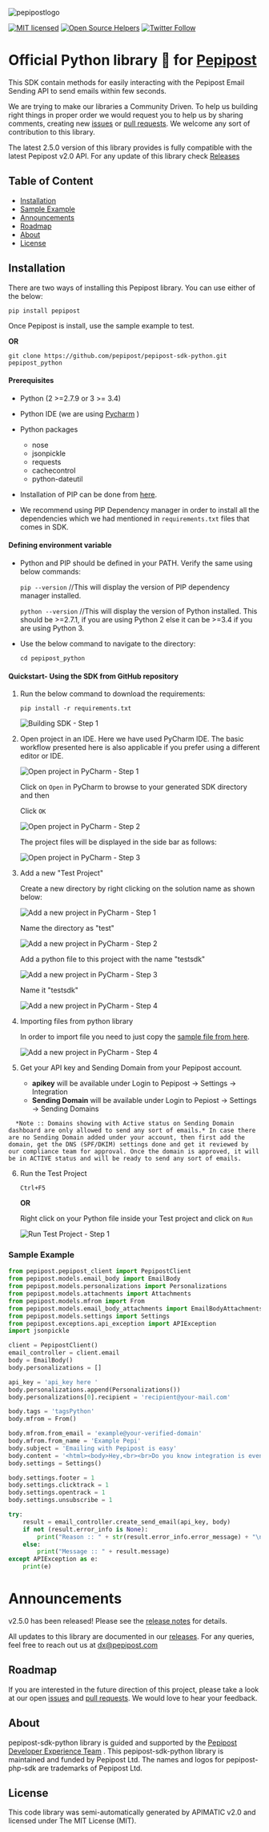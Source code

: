 ![pepipostlogo](https://pepipost.com/wp-content/uploads/2017/07/P_LOGO.png)

[![MIT licensed](https://img.shields.io/badge/license-MIT-blue.svg)](./LICENSE.txt)
[![Open Source Helpers](https://www.codetriage.com/pepipost/pepipost-sdk-python/badges/users.svg)](https://www.codetriage.com/pepipost/pepipost-sdk-python)
[![Twitter Follow](https://img.shields.io/twitter/follow/pepi_post.svg?style=social&label=Follow)](https://twitter.com/pepi_post)

# Official Python library :snake: for [Pepipost](https://pepipost.com)

This SDK contain methods for easily interacting with the Pepipost Email Sending API to send emails within few seconds.

We are trying to make our libraries a Community Driven. To help us building right things in proper order we would request you to help us by sharing comments, creating new [issues](https://github.com/pepipost/pepipost-sdk-python/issues) or [pull requests](https://github.com/pepipost/pepipost-sdk-python/pulls). We welcome any sort of contribution to this library.

The latest 2.5.0 version of this library provides is fully compatible with the latest Pepipost v2.0 API.
For any update of this library check [Releases](https://github.com/pepipost/pepipost-sdk-python/releases)

## Table of Content
* [Installation](#installation)
* [Sample Example](#sample)
* [Announcements](#announcements)
* [Roadmap](#roadmap)
* [About](#about)
* [License](#license)


<a name="installation"></a>
## Installation 
   
There are two ways of installing this Pepipost library. You can use either of the below: 
   
```pip install pepipost``` 

Once Pepipost is install, use the sample example to test.
   
**OR**
   
```git clone https://github.com/pepipost/pepipost-sdk-python.git pepipost_python``` 
   
 
#### Prerequisites
   * Python (2 >=2.7.9 or 3 >= 3.4)
   * Python IDE (we are using [Pycharm](https://www.jetbrains.com/pycharm/download/) )
   * Python packages  
      * nose
      * jsonpickle
      * requests
      * cachecontrol
      * python-dateutil
     
   * Installation of PIP can be done from [here](https://pip.pypa.io/en/stable/installing/). 
   * We recommend using PIP Dependency manager in order to install all the dependencies which we had mentioned in ```requirements.txt``` files that comes in SDK.
   
   
#### Defining environment variable
   
   * Python and PIP should be defined in your PATH. Verify the same using below commands:
   
     ```pip --version```   //This will display the version of PIP dependency manager installed.

     ```python --version```  //This will display the version of Python installed. This should be >=2.7.1, if you are using Python 2 else it can be >=3.4 if you are using Python 3.
     
     
   * Use the below command to navigate to the directory: 
      
     ```cd pepipost_python```
      
#### Quickstart- Using the SDK from GitHub repository 

   1. Run the below command to download the requirements:
         
      ```pip install -r requirements.txt```
      
      ![Building SDK - Step 1](https://apidocs.io/illustration/python?step=installDependencies&workspaceFolder=pepipost-Python)

   2. Open project in an IDE. Here we have used PyCharm IDE. 
      The basic workflow presented here is also applicable if you prefer using a different editor or IDE.
      
      ![Open project in PyCharm - Step 1](https://apidocs.io/illustration/python?step=pyCharm)
      
      Click on ```Open``` in PyCharm to browse to your generated SDK directory and then
      
      Click ```OK```

      ![Open project in PyCharm - Step 2](https://apidocs.io/illustration/python?step=openProject0&workspaceFolder=pepipost-Python)     

      The project files will be displayed in the side bar as follows:

      ![Open project in PyCharm - Step 3](https://apidocs.io/illustration/python?step=openProject1&workspaceFolder=pepipost-Python&projectName=pepipost)     

   3. Add a new "Test Project"

      Create a new directory by right clicking on the solution name as shown below:

      ![Add a new project in PyCharm - Step 1](https://apidocs.io/illustration/python?step=createDirectory&workspaceFolder=pepipost-Python&projectName=pepipost)

      Name the directory as "test"

      ![Add a new project in PyCharm - Step 2](https://apidocs.io/illustration/python?step=nameDirectory)
   
      Add a python file to this project with the name "testsdk"

      ![Add a new project in PyCharm - Step 3](https://apidocs.io/illustration/python?step=createFile&workspaceFolder=pepipost-Python&projectName=pepipost)

      Name it "testsdk"

      ![Add a new project in PyCharm - Step 4](https://apidocs.io/illustration/python?step=nameFile)

   4. Importing files from python library

      In order to import file you need to just copy the [sample file from here](#sample). 

      ![Add a new project in PyCharm - Step 4](https://apidocs.io/illustration/python?step=projectFiles&workspaceFolder=pepipost-Python&libraryName=pepipost.pepipost_client&projectName=pepipost&className=PepipostClient)

   5. Get your API key and Sending Domain from your Pepipost account. 
  
      * **apikey** will be available under Login to Pepipost -> Settings -> Integration  
      * **Sending Domain** will be available under Login to Pepiost -> Settings -> Sending Domains 

```
  *Note :: Domains showing with Active status on Sending Domain dashboard are only allowed to send any sort of emails.* In case there are no Sending Domain added under your account, then first add the domain, get the DNS (SPF/DKIM) settings done and get it reviewed by our compliance team for approval. Once the domain is approved, it will be in ACTIVE status and will be ready to send any sort of emails. 
```
      
   6. Run the Test Project 
      
      ```Ctrl+F5```
      
      **OR** 
      
      Right click on your Python file inside your Test project and click on ```Run```

      ![Run Test Project - Step 1](https://apidocs.io/illustration/python?step=runProject&workspaceFolder=pepipost-Python&libraryName=pepipost.pepipost_client&projectName=pepipost&className=PepipostClient)

<a name="sample"></a>
### Sample Example

```python
from pepipost.pepipost_client import PepipostClient
from pepipost.models.email_body import EmailBody
from pepipost.models.personalizations import Personalizations
from pepipost.models.attachments import Attachments
from pepipost.models.mfrom import From
from pepipost.models.email_body_attachments import EmailBodyAttachments
from pepipost.models.settings import Settings
from pepipost.exceptions.api_exception import APIException
import jsonpickle

client = PepipostClient()
email_controller = client.email
body = EmailBody()
body.personalizations = []

api_key = 'api_key here '
body.personalizations.append(Personalizations())
body.personalizations[0].recipient = 'recipient@your-mail.com'

body.tags = 'tagsPython'
body.mfrom = From()

body.mfrom.from_email = 'example@your-verified-domain'
body.mfrom.from_name = 'Example Pepi'
body.subject = 'Emailing with Pepipost is easy'
body.content = '<html><body>Hey,<br><br>Do you know integration is even simpler in Pepipost, <br>with Python <br> Happy Mailing ! <br><br>Pepipost </body></html>'
body.settings = Settings()

body.settings.footer = 1
body.settings.clicktrack = 1
body.settings.opentrack = 1
body.settings.unsubscribe = 1

try:
    result = email_controller.create_send_email(api_key, body)
    if not (result.error_info is None):
        print("Reason :: " + str(result.error_info.error_message) + "\n" + "Message :: " + str(result.message))
    else:
        print("Message :: " + result.message)
except APIException as e:
    print(e)

```

<a name="announcements"></a>
# Announcements

v2.5.0 has been released! Please see the [release notes](https://github.com/pepipost/pepipost-sdk-python/releases/) for details.

All updates to this library are documented in our [releases](https://github.com/pepipost/pepipost-sdk-python/releases). For any queries, feel free to reach out us at dx@pepipost.com

<a name="roadmap"></a>
## Roadmap

If you are interested in the future direction of this project, please take a look at our open [issues](https://github.com/pepipost/pepipost-sdk-python/issues) and [pull requests](https://github.com/pepipost/pepipost-sdk-python/pulls). We would love to hear your feedback.

<a name="about"></a>
## About
pepipost-sdk-python library is guided and supported by the [Pepipost Developer Experience Team](https://github.com/orgs/pepipost/teams/pepis/members) .
This pepipost-sdk-python library is maintained and funded by Pepipost Ltd. The names and logos for pepipost-php-sdk are trademarks of Pepipost Ltd.

<a name="license"></a>
## License
This code library was semi-automatically generated by APIMATIC v2.0 and licensed under The MIT License (MIT). 
